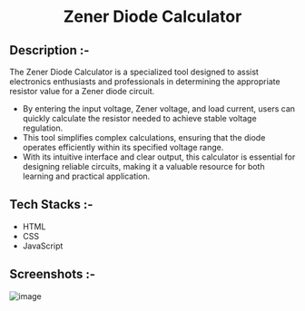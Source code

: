 # <p align="center">Zener Diode Calculator</p>

## Description :-

The Zener Diode Calculator is a specialized tool designed to assist electronics enthusiasts and professionals in determining the appropriate resistor value for a Zener diode circuit.

- By entering the input voltage, Zener voltage, and load current, users can quickly calculate the resistor needed to achieve stable voltage regulation.
- This tool simplifies complex calculations, ensuring that the diode operates efficiently within its specified voltage range.
- With its intuitive interface and clear output, this calculator is essential for designing reliable circuits, making it a valuable resource for both learning and practical application.

## Tech Stacks :-

- HTML
- CSS
- JavaScript

## Screenshots :-

![image](https://github.com/user-attachments/assets/a47df7df-8b98-4421-aa0e-c2a6fdfc1715)
